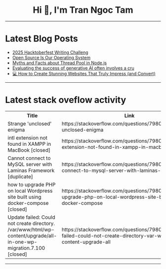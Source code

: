 <h1 align="center">Hi 👋, I'm Tran Ngoc Tam</h1>

---

# Latest Blog Posts 
<!-- BLOG-POST-LIST:START -->
- [2025 Hacktoberfest Writing Challeng](https://dev.to/paulofreitas_py/2025-hacktoberfest-writing-challeng-146o)
- [Open Source Is Our Operating System](https://dev.to/my_god_4ca6d407c2a1fb6cca/open-source-is-our-operating-system-djn)
- [Myths and Facts about Thread Pool in Node.js](https://dev.to/boika_boy/myths-and-facts-about-thread-pool-in-nodejs-3dl5)
- [Evaluating the success of generative AI often involves a cru](https://dev.to/drcarlosruizviquez/evaluating-the-success-of-generative-ai-often-involves-a-cru-5hlm)
- [💻 How to Create Stunning Websites That Truly Impress &lpar;and Convert&rpar;](https://dev.to/fshinfotech/how-to-create-stunning-websites-that-truly-impress-and-convert-hhn)
<!-- BLOG-POST-LIST:END -->

---

# Latest stack oveflow activity
<table>
  <tr><th>Title</th><th>Link</th></tr>
  <!-- STACKOVERFLOW:START --><tr><td>Strange &#39;unclosed&#39; enigma</td><td>https://stackoverflow.com/questions/79806662/strange-unclosed-enigma</td></tr><tr><td>intl extension not found in XAMPP in MacBook [closed]</td><td>https://stackoverflow.com/questions/79806337/intl-extension-not-found-in-xampp-in-macbook</td></tr><tr><td>Cannot connect to MySQL server with Laminas Framework [duplicate]</td><td>https://stackoverflow.com/questions/79806116/cannot-connect-to-mysql-server-with-laminas-framework</td></tr><tr><td>how to upgrade PHP on local Wordpress site built using docker-compose [closed]</td><td>https://stackoverflow.com/questions/79806109/how-to-upgrade-php-on-local-wordpress-site-built-using-docker-compose</td></tr><tr><td>Update failed: Could not create directory. /var/www/html/wp-content/upgrade/all-in-one-wp-migration.7.100 [closed]</td><td>https://stackoverflow.com/questions/79806033/update-failed-could-not-create-directory-var-www-html-wp-content-upgrade-all</td></tr><!-- STACKOVERFLOW:END -->
</table>

---


